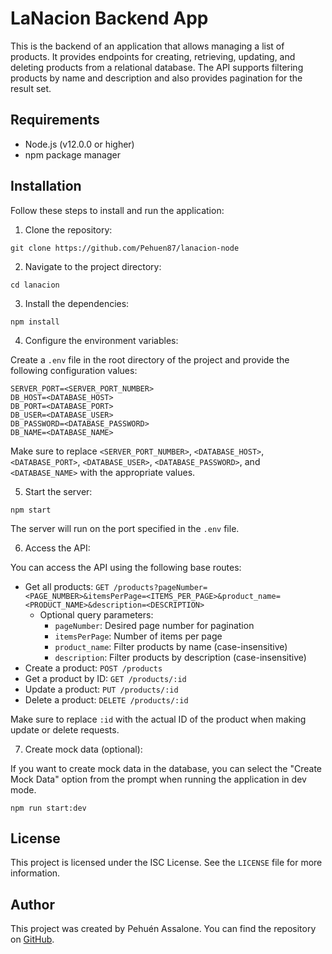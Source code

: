 # LaNacion Backend App

This is the backend of an application that allows managing a list of products. It provides endpoints for creating, retrieving, updating, and deleting products from a relational database. The API supports filtering products by name and description and also provides pagination for the result set.

## Requirements

- Node.js (v12.0.0 or higher)
- npm package manager

## Installation

Follow these steps to install and run the application:

1. Clone the repository:

```
git clone https://github.com/Pehuen87/lanacion-node
```

2. Navigate to the project directory:

```
cd lanacion
```

3. Install the dependencies:

```
npm install
```

4. Configure the environment variables:

Create a `.env` file in the root directory of the project and provide the following configuration values:

```
SERVER_PORT=<SERVER_PORT_NUMBER>
DB_HOST=<DATABASE_HOST>
DB_PORT=<DATABASE_PORT>
DB_USER=<DATABASE_USER>
DB_PASSWORD=<DATABASE_PASSWORD>
DB_NAME=<DATABASE_NAME>
```

Make sure to replace `<SERVER_PORT_NUMBER>`, `<DATABASE_HOST>`, `<DATABASE_PORT>`, `<DATABASE_USER>`, `<DATABASE_PASSWORD>`, and `<DATABASE_NAME>` with the appropriate values.

5. Start the server:

```
npm start
```

The server will run on the port specified in the `.env` file.

6. Access the API:

You can access the API using the following base routes:

- Get all products: `GET /products?pageNumber=<PAGE_NUMBER>&itemsPerPage=<ITEMS_PER_PAGE>&product_name=<PRODUCT_NAME>&description=<DESCRIPTION>`
  - Optional query parameters:
    - `pageNumber`: Desired page number for pagination
    - `itemsPerPage`: Number of items per page
    - `product_name`: Filter products by name (case-insensitive)
    - `description`: Filter products by description (case-insensitive)
- Create a product: `POST /products`
- Get a product by ID: `GET /products/:id`
- Update a product: `PUT /products/:id`
- Delete a product: `DELETE /products/:id`

Make sure to replace `:id` with the actual ID of the product when making update or delete requests.

7. Create mock data (optional):

If you want to create mock data in the database, you can select the "Create Mock Data" option from the prompt when running the application in dev mode. 
```
npm run start:dev
```

## License

This project is licensed under the ISC License. See the `LICENSE` file for more information.

## Author

This project was created by Pehuén Assalone. You can find the repository on [GitHub](https://github.com/Pehuen87/lanacion-node).
